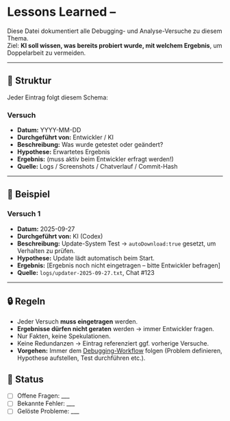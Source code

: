 # Lessons Learned – <Topic>

Diese Datei dokumentiert alle Debugging- und Analyse-Versuche zu diesem Thema.  
Ziel: **KI soll wissen, was bereits probiert wurde, mit welchem Ergebnis**, um Doppelarbeit zu vermeiden.

---

## 📑 Struktur

Jeder Eintrag folgt diesem Schema:

### Versuch <Nummer>
- **Datum:** YYYY-MM-DD  
- **Durchgeführt von:** Entwickler / KI  
- **Beschreibung:** Was wurde getestet oder geändert?  
- **Hypothese:** Erwartetes Ergebnis  
- **Ergebnis:** (muss aktiv beim Entwickler erfragt werden!)  
- **Quelle:** Logs / Screenshots / Chatverlauf / Commit-Hash  

---

## 📝 Beispiel

### Versuch 1
- **Datum:** 2025-09-27  
- **Durchgeführt von:** KI (Codex)  
- **Beschreibung:** Update-System Test → `autoDownload:true` gesetzt, um Verhalten zu prüfen.  
- **Hypothese:** Update lädt automatisch beim Start.  
- **Ergebnis:** [Ergebnis noch nicht eingetragen – bitte Entwickler befragen]  
- **Quelle:** `logs/updater-2025-09-27.txt`, Chat #123  

---

## 🔒 Regeln
- Jeder Versuch **muss eingetragen** werden.  
- **Ergebnisse dürfen nicht geraten** werden → immer Entwickler fragen.  
- Nur Fakten, keine Spekulationen.  
- Keine Redundanzen → Eintrag referenziert ggf. vorherige Versuche.  
- **Vorgehen:** Immer dem [Debugging-Workflow](debugging.md) folgen (Problem definieren, Hypothese aufstellen, Test durchführen etc.).


## 📌 Status
- [ ] Offene Fragen: ___  
- [ ] Bekannte Fehler: ___  
- [ ] Gelöste Probleme: ___
